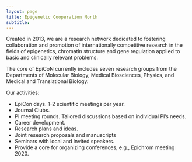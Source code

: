 ```yaml
---
layout: page
title: Epigenetic Cooperation North
subtitle: 
---
```


Created in 2013, we are a research network dedicated to fostering collaboration and promotion of internationally competitive research in the fields of epigenetics, chromatin structure and gene regulation applied to basic and clinically relevant problems.

The core of EpiCoN currently includes seven research groups from the Departments of Molecular Biology, Medical Biosciences, Physics, and Medical and Translational Biology.


Our activities:
* EpiCon days. 1-2 scientific meetings per year.
* Journal Clubs.
* PI meeting rounds. Tailored discussions based on individual PI’s needs.
* Career development.
* Research plans and ideas.
* Joint research proposals and manuscripts
* Seminars with local and invited speakers.
* Provide a core for organizing conferences, e.g., Epichrom meeting 2020.
